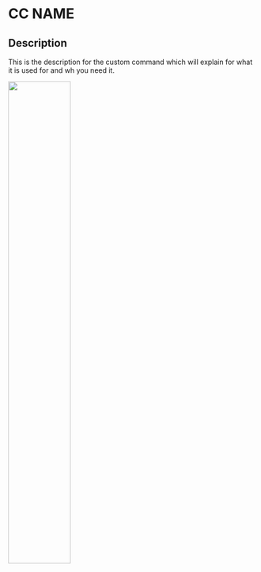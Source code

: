 # CC NAME

## Description

This is the description for the custom command which will explain for what it is used for and wh you need it.  

<img src="../../assets/cat.jpeg?raw=true" width="50%"/>